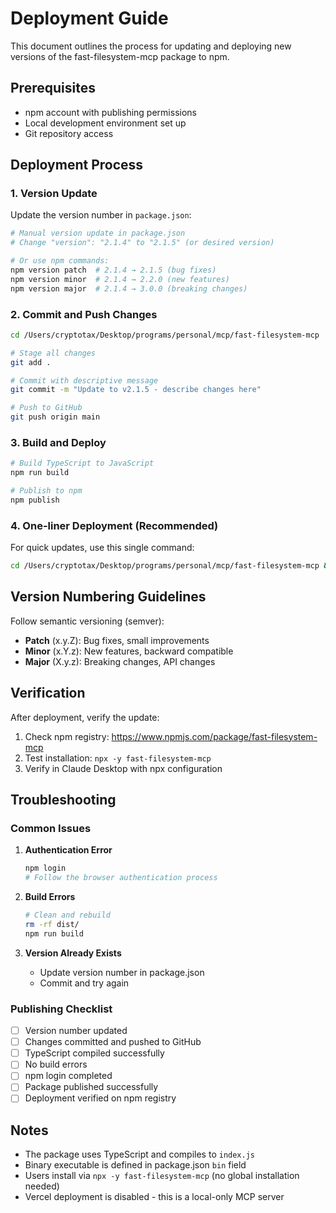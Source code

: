 # Deployment Guide

This document outlines the process for updating and deploying new versions of the fast-filesystem-mcp package to npm.

## Prerequisites

- npm account with publishing permissions
- Local development environment set up
- Git repository access

## Deployment Process

### 1. Version Update

Update the version number in `package.json`:

```bash
# Manual version update in package.json
# Change "version": "2.1.4" to "2.1.5" (or desired version)

# Or use npm commands:
npm version patch  # 2.1.4 → 2.1.5 (bug fixes)
npm version minor  # 2.1.4 → 2.2.0 (new features)
npm version major  # 2.1.4 → 3.0.0 (breaking changes)
```

### 2. Commit and Push Changes

```bash
cd /Users/cryptotax/Desktop/programs/personal/mcp/fast-filesystem-mcp

# Stage all changes
git add .

# Commit with descriptive message
git commit -m "Update to v2.1.5 - describe changes here"

# Push to GitHub
git push origin main
```

### 3. Build and Deploy

```bash
# Build TypeScript to JavaScript
npm run build

# Publish to npm
npm publish
```

### 4. One-liner Deployment (Recommended)

For quick updates, use this single command:

```bash
cd /Users/cryptotax/Desktop/programs/personal/mcp/fast-filesystem-mcp && npm run build && npm publish
```

## Version Numbering Guidelines

Follow semantic versioning (semver):

- **Patch** (x.y.Z): Bug fixes, small improvements
- **Minor** (x.Y.z): New features, backward compatible
- **Major** (X.y.z): Breaking changes, API changes

## Verification

After deployment, verify the update:

1. Check npm registry: https://www.npmjs.com/package/fast-filesystem-mcp
2. Test installation: `npx -y fast-filesystem-mcp`
3. Verify in Claude Desktop with npx configuration

## Troubleshooting

### Common Issues

1. **Authentication Error**
   ```bash
   npm login
   # Follow the browser authentication process
   ```

2. **Build Errors**
   ```bash
   # Clean and rebuild
   rm -rf dist/
   npm run build
   ```

3. **Version Already Exists**
   - Update version number in package.json
   - Commit and try again

### Publishing Checklist

- [ ] Version number updated
- [ ] Changes committed and pushed to GitHub
- [ ] TypeScript compiled successfully
- [ ] No build errors
- [ ] npm login completed
- [ ] Package published successfully
- [ ] Deployment verified on npm registry

## Notes

- The package uses TypeScript and compiles to `index.js`
- Binary executable is defined in package.json `bin` field
- Users install via `npx -y fast-filesystem-mcp` (no global installation needed)
- Vercel deployment is disabled - this is a local-only MCP server